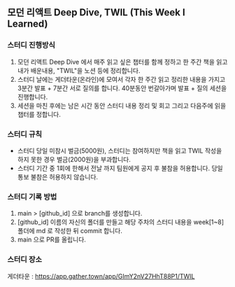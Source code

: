 ## 모던 리액트 Deep Dive, TWIL (This Week I Learned)

### 스터디 진행방식

1. 모던 리액트 Deep Dive 에서 매주 읽고 싶은 챕터를 함께 정하고 한 주간 책을 읽고 내가 배운내용, "TWIL"을 노션 등에 정리합니다.
2. 스터디 날에는 게더타운(온라인)에 모여서 각자 한 주간 읽고 정리한 내용을 가지고 3분간 발표 + 7분간 서로 질의를 합니다. 40분동안 번갈아가며 발표 + 질의 세션을 진행합니다.
3. 세션을 마친 후에는 남은 시간 동안 스터디 내용 정리 및 회고 그리고 다음주에 읽을 챕터를 정합니다.

### 스터디 규칙

- 스터디 당일 미참시 벌금(5000원), 스터디는 참여하지만 책을 읽고 TWIL 작성을 하지 못한 경우 벌금(2000원)을 부과합니다.
- 스터디 기간 중 1회에 한해서 전날 까지 팀원에게 공지 후 불참을 허용합니다. 당일 통보 불참은 허용하지 않습니다.

### 스터디 기록 방법

1. main > [github_id] 으로 branch를 생성합니다.
2. [github_id] 이름의 자신의 폴더를 만들고 해당 주차의 스터디 내용을 week[1~8] 폴더에 md 로 작성한 뒤 commit 합니다.
3. main 으로 PR를 올립니다.

### 스터디 장소

게더타운 : https://app.gather.town/app/GImY2nV27HhT88P1/TWIL
